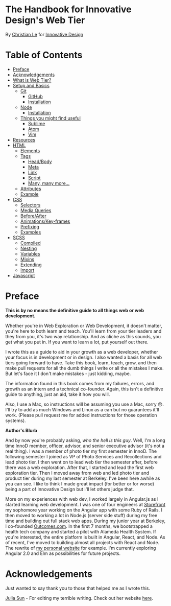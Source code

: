 # The Handbook for Innovative Design's Web Tier
By [Christian Le](https://github.com/cle1994) for
[Innovative Design](http://innovativedesign.club/)

# Table of Contents

* [Preface](#preface)
* [Acknowledgements](#acknowledgements)
* [What is Web Tier?](0-what_is_web_tier.md)
* [Setup and Basics](1-setup_and_basics.md)
    * [Git](1-setup_and_basics.md#git)
      * [GitHub](1-setup_and_basics.md#github)
      * [Installation](1-setup_and_basics.md#git-installation)
    * [Node](1-setup_and_basics.md#node)
      * [Installation](1-setup_and_basics.md#node-installation)
    * [Things you might find useful](1-setup_and_basics.md#helpful-things)
      * [Sublime](1-setup_and_basics.md#helpful-sublime)
      * [Atom](1-setup_and_basics.md#helpful-atom)
      * [Vim](1-setup_and_basics.md#helpful-vim)
* [Resources](2-resources.md)
* [HTML](3-html.md)
  * [Elements](3-html.md#elements)
  * [Tags](3-html.md#tags)
    * [Head/Body](3-html.md#tags-head)
    * [Meta](3-html.md#tags-meta)
    * [Link](3-html.md#tags-link)
    * [Script](3-html.md#tags-script)
    * [Many, many more...](3-html.md#tags-rest)
  * [Attributes](3-html.md#attributes)
  * [Example](3-html.md#example)
* [CSS](4-css.md)
  * [Selectors](4-css.md#selectors)
  * [Media Queries](4-css.md#media-queries)
  * [Before/After](4-css.md#before)
  * [Animations/Key-frames](4-css.md#animations)
  * [Prefixing](4-css.md#prefixing)
  * [Examples](4-css.md#examples)
* [SCSS](5-scss.md)
  * [Compiled](5-scss.md#compiled)
  * [Nesting](5-scss.md#nesting)
  * [Variables](5-scss.md#variables)
  * [Mixins](5-scss.md#mixins)
  * [Extending](5-scss.md#extending)
  * [Import](5-scss.md#import)
* [Javascript](6-javascript.md)

<a name="preface"></a>
# Preface
**This is by no means the definitive guide to all things web or web
development.**

Whether you're in Web Exploration or Web Development, it doesn't matter, you're
here to both learn and teach. You'll learn from your tier leaders and they from
you, it's two way relationship. And as cliche as this sounds, you get what you
put in. If you want to learn a lot, put yourself out there.


I wrote this as a guide to aid in your growth as a web developer, whether your
focus is in development or in design. I also wanted a basis for all web tiers
going forward to have. Take this book, learn, teach, grow, and then make pull
requests for all the dumb things I write or all the mistakes I make. But let's
face it I don't make mistakes - just kidding, maybe.

The information found in this book comes from my failures, errors, and growth as
an intern and a technical co-founder. Again, this isn't a definitive guide to
anything, just an aid, take it how you will.

Also, I use a Mac, so instructions will be assuming you use a Mac, sorry
:disappointed:. I'll try to add as much Windows and Linux as a can but no
guarantees it'll work. (Please pull request me for added instructions for those
operation systems).

**Author's Blurb**

And by now you're probably asking, *who the hell is this guy*. Well, I'm a long
time InnoD member, officer, advisor, and senior executive advisor (it's not a
real thing). I was a member of photo tier my first semester in InnoD. The
following semester I joined as VP of Photo Services and Recollections and lead
photo tier. I then went on to lead web tier the semester after, before there was
a web exploration. After that, I started and lead the first web exploration
tier. Then I moved away from web and led photo tier and product tier during
my last semester at Berkeley. I've been here awhile as you can see. I like to
think I made great impact (for better or for worse) being a part of Innovative
Design but I'll let others judge that.

More on my experiences with web dev, I worked largely in Angular.js
as I started learning web development. I was one of four engineers at
[Storefront](http://thestorefront.com) my sophomore year working on the
Angular app with some Ruby of Rails. I then moved to working a lot in Node.js
(server side stuff) during my free time and building out full stack web
apps. During my junior year at Berkeley, I co-founded
[Outcomes.com](https://www.outcomes.com). In the first 7 months, we bootstrapped
a health tech company and started a pilot with Alameda Health System. If you're
interested, the entire platform is built in Angular, React, and Node. As of
recent, I've moved to building almost all projects with React and Node. The
rewrite of [my personal website](http://christianle.com) for example. I'm
currently exploring Angular 2.0 and Elm as possibilities for future projects.

<a name="acknowledgements"></a>
# Acknowledgements
Just wanted to say thank you to those that helped me as I wrote this.

[Julia Sun](https://github.com/jubearsun) - For editing my terrible writing.
Check out her website [here](http://juliasun.io).
